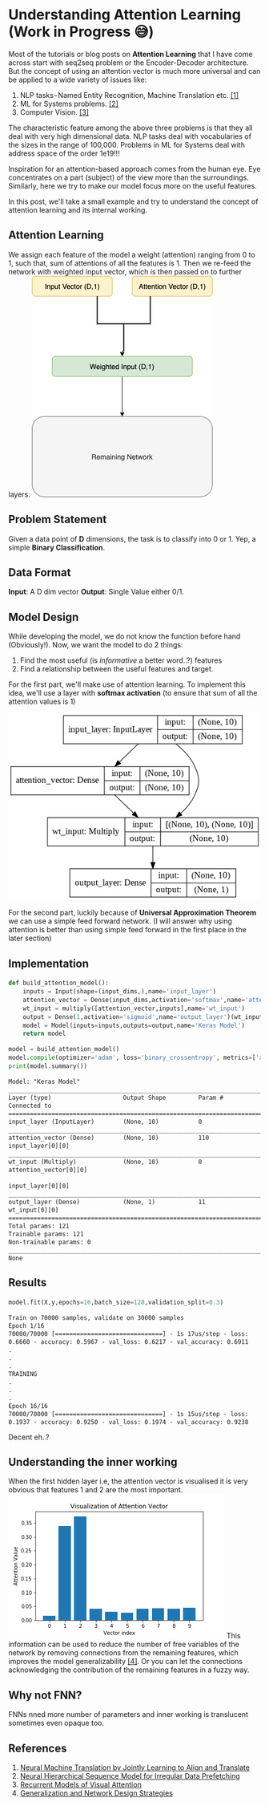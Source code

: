 # Understanding Attention Learning (Work in Progress :sweat_smile:)

Most of the tutorials or blog posts on **Attention Learning** that I have come across start with seq2seq problem or the Encoder-Decoder architecture. But the concept of using an attention vector is much more universal and can be applied to a wide variety of issues like:
1. NLP tasks - Named Entity Recognition, Machine Translation etc. [[1]](#references)
2. ML for Systems problems. [[2]](#references)
3. Computer Vision. [[3]](#references)

The characteristic feature among the above three problems is that they all deal with very high dimensional data. NLP tasks deal with vocabularies of the sizes in the range of 100,000. Problems in ML for Systems deal with address space of the order 1e19!!!

Inspiration for an attention-based approach comes from the human eye. Eye concentrates on a part (subject) of the view more than the surroundings. Similarly, here we try to make our model focus more on the useful features.

In this post, we'll take a small example and try to understand the concept of attention learning and its internal working.

## Attention Learning
We assign each feature of the model a weight (attention) ranging from 0 to 1, such that, sum of attentions of all the features is 1. Then we re-feed the network with weighted input vector, which is then passed on to further layers.
![](/images/2020-02-09/attention_diagram.png "Attention Working")

## Problem Statement
Given a data point of **D** dimensions, the task is to classify into 0 or 1. Yep, a simple **Binary Classification**.

## Data Format
**Input**: A D dim vector
**Output**: Single Value either 0/1.

## Model Design
While developing the model, we do not know the function before hand (Obviously!). Now, we want the model to do 2 things:
1. Find the most useful (is *informative* a better word..?) features
2. Find a relationship between the useful features and target.

For the first part, we'll make use of attention learning. To implement this idea, we'll use a layer with **softmax activation** (to ensure that sum of all the attention values is 1)

![](/images/2020-02-09/model_design.png "Model Design")

For the second part, luckily because of **Universal Approximation Theorem** we can use a simple feed forward network. (I will answer why using attention is better than using simple feed forward in the first place in the later section)

## Implementation
```python
def build_attention_model():
    inputs = Input(shape=(input_dims,),name='input_layer')
    attention_vector = Dense(input_dims,activation='softmax',name='attention_vector')(inputs)
    wt_input = multiply([attention_vector,inputs],name='wt_input')
    output = Dense(1,activation='sigmoid',name='output_layer')(wt_input)
    model = Model(inputs=inputs,outputs=output,name='Keras Model')
    return model
```

```python
model = build_attention_model()
model.compile(optimizer='adam', loss='binary_crossentropy', metrics=['accuracy'])
print(model.summary())
```

    Model: "Keras Model"
    __________________________________________________________________________________________________
    Layer (type)                    Output Shape         Param #     Connected to                     
    ==================================================================================================
    input_layer (InputLayer)        (None, 10)           0                                            
    __________________________________________________________________________________________________
    attention_vector (Dense)        (None, 10)           110         input_layer[0][0]                
    __________________________________________________________________________________________________
    wt_input (Multiply)             (None, 10)           0           attention_vector[0][0]           
                                                                     input_layer[0][0]                
    __________________________________________________________________________________________________
    output_layer (Dense)            (None, 1)            11          wt_input[0][0]                   
    ==================================================================================================
    Total params: 121
    Trainable params: 121
    Non-trainable params: 0
    __________________________________________________________________________________________________
    None

## Results
```python
model.fit(X,y,epochs=16,batch_size=128,validation_split=0.3)
```

    Train on 70000 samples, validate on 30000 samples
    Epoch 1/16
    70000/70000 [==============================] - 1s 17us/step - loss: 0.6660 - accuracy: 0.5967 - val_loss: 0.6217 - val_accuracy: 0.6911
    .
    .
    .
    TRAINING
    .
    .
    .
    Epoch 16/16
    70000/70000 [==============================] - 1s 15us/step - loss: 0.1937 - accuracy: 0.9250 - val_loss: 0.1974 - val_accuracy: 0.9238

Decent eh..?

## Understanding the inner working
When the first hidden layer i.e, the attention vector is visualised it is very obvious that  features 1 and 2 are the most important.
![](/images/2020-02-09/viz_attention_model.png "Attention Vector")
This information can be used to reduce the number of free variables of the network by removing connections from the remaining features, which improves the model generalizability [[4]](#references). Or you can let the connections acknowledging the contribution of the remaining features in a fuzzy way.

## Why not FNN?
FNNs nned more number of parameters and inner working is translucent sometimes even opaque too.

## References
1. [Neural Machine Translation by Jointly Learning to Align and Translate](https://arxiv.org/abs/1409.0473)
2. [Neural Hierarchical Sequence Model for Irregular Data Prefetching](https://www.cs.utexas.edu/~akanksha/neural_hierarchical_shi_2019.pdf)
3. [Recurrent Models of Visual Attention](https://arxiv.org/abs/1406.6247)
4. [Generalization and Network Design Strategies](http://yann.lecun.com/exdb/publis/pdf/lecun-89.pdf)